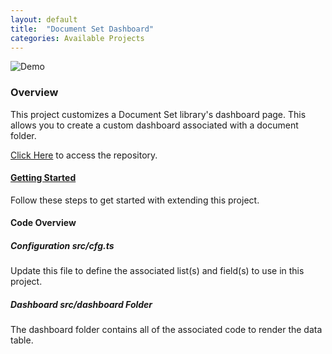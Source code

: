 ```yaml
---
layout: default
title:  "Document Set Dashboard"
categories: Available Projects
---
```

![Demo](/images/docset-dashboard.png)

### Overview

This project customizes a Document Set library's dashboard page. This allows you to create a custom dashboard associated with a document folder.

[Click Here](https://github.com/datta-framework/docset-dashboard) to access the repository.

#### [Getting Started](/overview)

Follow these steps to get started with extending this project.

#### Code Overview

##### Configuration _src/cfg.ts_

Update this file to define the associated list(s) and field(s) to use in this project.

##### Dashboard _src/dashboard_ Folder

The dashboard folder contains all of the associated code to render the data table.

